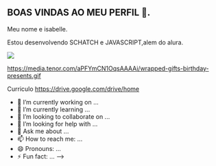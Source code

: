 ## BOAS VINDAS AO MEU PERFIL 🤯.
Meu nome e isabelle.


Estou desenvolvendo SCHATCH e JAVASCRIPT,alem do alura.

![](https://media.tenor.com/aPFYmCN1OqsAAAAi/wrapped-gifts-birthday-presents.)

https://media.tenor.com/aPFYmCN1OqsAAAAi/wrapped-gifts-birthday-presents.gif

Curriculo 
https://drive.google.com/drive/home

- 🔭 I’m currently working on ...
- 🌱 I’m currently learning ...
- 👯 I’m looking to collaborate on ...
- 🤔 I’m looking for help with ...
- 💬 Ask me about ...
- 📫 How to reach me: ...
- 😄 Pronouns: ...
- ⚡ Fun fact: ...
-->
